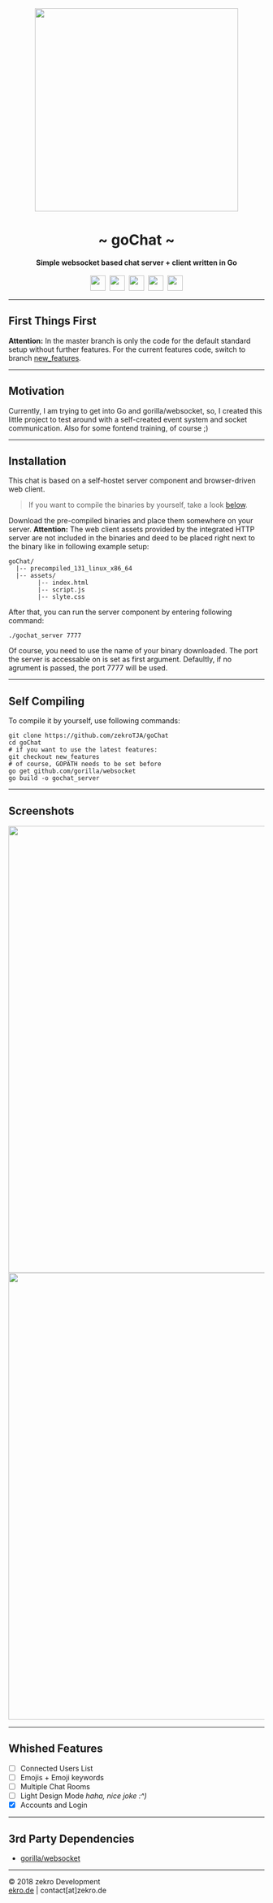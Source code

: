 <div align="center">
     <img src="https://zekro.de/src/go_chat_logo.png" width="400"/>
     <h1>~ goChat ~</h1>
     <strong>Simple websocket based chat server + client written in Go</strong><br><br>
     <img src="https://forthebadge.com/images/badges/made-with-go.svg" height="30" />&nbsp;
     <img src="https://forthebadge.com/images/badges/uses-html.svg" height="30" />&nbsp;
     <img src="https://forthebadge.com/images/badges/uses-css.svg" height="30" />&nbsp;
     <img src="https://forthebadge.com/images/badges/uses-js.svg" height="30" />&nbsp;
     <a href="https://zekro.de/discord"><img src="https://img.shields.io/discord/307084334198816769.svg?logo=discord&style=for-the-badge" height="30"></a>
</div>

---

## First Things First

**Attention:** In the master branch is only the code for the default standard setup without further features. For the current features code, switch to branch [new_features](https://github.com/zekroTJA/goChat/tree/new_features).

---

## Motivation

Currently, I am trying to get into Go and gorilla/websocket, so, I created this little project to test around with a self-created event system and socket communication. Also for some fontend training, of course ;)

---

## Installation

This chat is based on a self-hostet server component and browser-driven web client.

> If you want to compile the binaries by yourself, take a look [below](#self-compiling).

Download the pre-compiled binaries and place them somewhere on your server. **Attention:** The web client assets provided by the integrated HTTP server are not included in the binaries and deed to be placed right next to the binary like in following example setup:

```
goChat/
  |-- precompiled_131_linux_x86_64
  |-- assets/
        |-- index.html
        |-- script.js
        |-- slyte.css
```

After that, you can run the server component by entering following command:
```
./gochat_server 7777
```
Of course, you need to use the name of your binary downloaded. The port the server is accessable on is set as first argument. Defaultly, if no agrument is passed, the port 7777 will be used.

---

## Self Compiling

To compile it by yourself, use following commands:

```
git clone https://github.com/zekroTJA/goChat
cd goChat
# if you want to use the latest features:
git checkout new_features
# of course, GOPATH needs to be set before
go get github.com/gorilla/websocket
go build -o gochat_server
```

---

## Screenshots

<img src="http://zekro.de/ss/firefox_2018-08-25_19-44-50.png" width="880"/>
<img src="http://zekro.de/ss/firefox_2018-08-25_19-56-15.png" width="880"/>

---

## Whished Features

- [ ] Connected Users List
- [ ] Emojis + Emoji keywords
- [ ] Multiple Chat Rooms
- [ ] Light Design Mode *haha, nice joke :^)* 
- [x] Accounts and Login

---

## 3rd Party Dependencies

- [gorilla/websocket](https://github.com/gorilla/websocket)

---

© 2018 zekro Development  
[ekro.de](https://zekro.de) | contact[at]zekro.de


